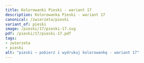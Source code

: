```yaml
---
title: Kolorowanki Pieski - wariant 17
description: Kolorowanka Pieski - wariant 17
canonical: /zwierzeta/pieski
variant_of: pieski
image: /pieski/17/pieski-17.svg
pdf: /pieski/17/pieski-17.pdf
tags:
- zwierzeta
- pieski
alt: "pieski – pobierz i wydrukuj kolorowankę - wariant 17"
---
```

